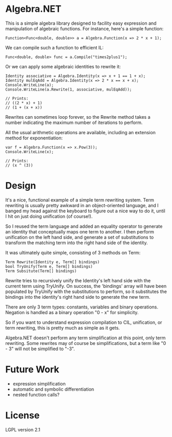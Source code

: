 # Algebra.NET

This is a simple algebra library designed to facility easy expression
and manipulation of algebraic functions. For instance, here's a simple
function:

    Function<Func<double, double>> a = Algebra.Function(x => 2 * x + 1);

We can compile such a function to efficient IL:

    Func<double, double> func = a.Compile("times2plus1");

Or we can apply some algebraic identities to rewrite it:

    Identity associative = Algebra.Identity(x => x + 1 == 1 + x);
    Identity mulEqAdd = Algebra.Identity(x => 2 * x == x + x);
	Console.WriteLine(a);
	Console.WriteLine(a.Rewrite(1, associative, mulEqAdd));

	// Prints:
	// ((2 * x) + 1)
	// (1 + (x + x))

Rewrites can sometimes loop forever, so the Rewrite method takes a
number indicating the maximum number of iterations to perform.

All the usual arithmetic operations are available, including an
extension method for exponentiation:

    var f = Algebra.Function(x => x.Pow(3));
	Console.WriteLine(x);

	// Prints:
	// (x ^ (3))

# Design

It's a nice, functional example of a simple term rewriting system. Term
rewriting is usually pretty awkward in an object-oriented language,
and I banged my head against the keyboard to figure out a nice
way to do it, until I hit on just doing unification (of course!).

So I reused the term language and added an equality operator to
generate an identity that conceptually maps one term to another.
I then perform unification on the left hand side, and generate a set of
substitutions to transform the matching term into the right hand side
of the identity.

It was ultimately quite simple, consisting of 3 methods on Term:

	Term Rewrite(Identity e, Term[] bindings)
    bool TryUnify(Term e, Term[] bindings)
    Term Subsitute(Term[] bindings)

Rewrite tries to recursively unify the Identity's left hand side with
the current term using TryUnify. On success, the 'bindings' array
will have been populated by TryUnify with the substitutions to perform,
so it substitutes the bindings into the identity's right hand side to
generate the new term.

There are only 3 term types: constants, variables and binary
operations. Negation is handled as a binary operation "0 - x" for
simplicity.

So if you want to understand expression compilation to CIL,
unification, or term rewriting, this is pretty much as simple
as it gets.

Algebra.NET doesn't perform any term simplification at this point,
only term rewriting. Some rewrites may of course be simplifications,
but a term like "0 - 3" will not be simplified to "-3".

# Future Work

 * expression simplification
 * automatic and symbolic differentiation
 * nested function calls?

# License

LGPL version 2.1
